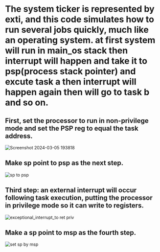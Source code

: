 # The system ticker is represented by exti, and this code simulates how to run several jobs quickly, much like an operating system. at first system will run in main_os stack then interrupt will happen and take it to psp(process stack pointer) and excute task a then interrupt will happen again then will go to task b and so on.

## First, set the processor to run in non-privilege mode and set the PSP reg to equal the task address.

![Screenshot 2024-03-05 193818](https://github.com/mohamedayman130/Mastering-Embedded-System/assets/117905345/c08ab6d5-ca38-475b-913d-37b63abf1e01)


## Make sp point to psp as the next step.

![sp to psp](https://github.com/mohamedayman130/Mastering-Embedded-System/assets/117905345/27c96e0c-786b-4f03-af78-e8293f8c3465)


## Third step: an external interrupt will occur following task execution, putting the processor in privilege mode so it can write to registers.

![exceptional_interrupt_to ret priv](https://github.com/mohamedayman130/Mastering-Embedded-System/assets/117905345/84fe7ac4-1a9d-48f7-871c-e53aa0210b72)


## Make a sp point to msp as the fourth step.

![set sp by msp](https://github.com/mohamedayman130/Mastering-Embedded-System/assets/117905345/619816e9-7534-4990-88d7-de092d8ab091)

